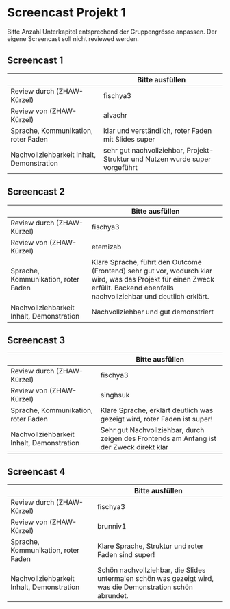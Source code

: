 ﻿# Screencast Projekt 1

Bitte Anzahl Unterkapitel entsprechend der Gruppengrösse anpassen. Der eigene Screencast soll nicht reviewed werden.

## Screencast 1

|       | Bitte ausfüllen |
|-------|-----------------|
| Review durch (ZHAW-Kürzel) |   fischya3         |
| Review von (ZHAW-Kürzel) |   alvachr         |
| Sprache, Kommunikation, roter Faden | klar und verständlich, roter Faden mit Slides super |
| Nachvollziehbarkeit Inhalt, Demonstration | sehr gut nachvollziehbar, Projekt-Struktur und Nutzen wurde super vorgeführt |

## Screencast 2

|       | Bitte ausfüllen |
|-------|-----------------|
| Review durch (ZHAW-Kürzel) |   fischya3         |
| Review von (ZHAW-Kürzel) |     etemizab       |
| Sprache, Kommunikation, roter Faden | Klare Sprache, führt den Outcome (Frontend) sehr gut vor, wodurch klar wird, was das Projekt für einen Zweck erfüllt. Backend ebenfalls nachvollziehbar und deutlich erklärt.|
| Nachvollziehbarkeit Inhalt, Demonstration | Nachvollziehbar und gut demonstriert |

## Screencast 3

|       | Bitte ausfüllen |
|-------|-----------------|
| Review durch (ZHAW-Kürzel) |     fischya3       |
| Review von (ZHAW-Kürzel) |    singhsuk        |
| Sprache, Kommunikation, roter Faden | Klare Sprache, erklärt deutlich was gezeigt wird, roter Faden ist super! |
| Nachvollziehbarkeit Inhalt, Demonstration | Sehr gut Nachvollziehbar, durch zeigen des Frontends am Anfang ist der Zweck direkt klar |

## Screencast 4

|       | Bitte ausfüllen |
|-------|-----------------|
| Review durch (ZHAW-Kürzel) |   fischya3         |
| Review von (ZHAW-Kürzel) |     brunniv1      |
| Sprache, Kommunikation, roter Faden | Klare Sprache, Struktur und roter Faden sind super! |
| Nachvollziehbarkeit Inhalt, Demonstration | Schön nachvollziehbar, die Slides untermalen schön was gezeigt wird, was die Demonstration schön abrundet. |
